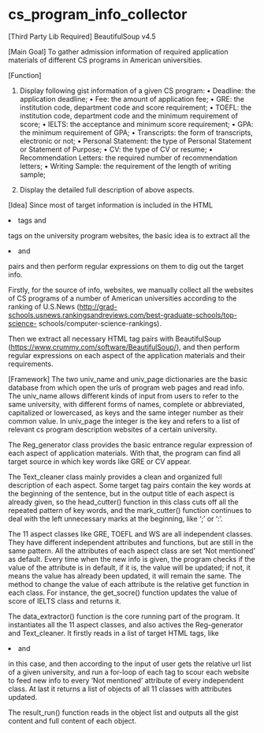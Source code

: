 # cs_program_info_collector

[Third Party Lib Required]
BeautifulSoup v4.5

[Main Goal]
To gather admission information of required application materials of different CS programs in American universities.

[Function]
1. Display following gist information of a given CS program:
• Deadline: the application deadline;
• Fee: the amount of application fee;
• GRE: the institution code, department code and score requirement;
• TOEFL: the institution code, department code and the minimum requirement of score; • IELTS: the acceptance and minimum score requirement;
• GPA: the minimum requirement of GPA;
• Transcripts: the form of transcripts, electronic or not;
• Personal Statement: the type of Personal Statement or Statement of Purpose; • CV: the type of CV or resume;
• Recommendation Letters: the required number of recommendation letters;
• Writing Sample: the requirement of the length of writing sample;

2. Display the detailed full description of above aspects.

[Idea]
Since most of target information is included in the HTML <li> tags and <p> tags on the university program websites, the basic idea is to extract all the <li> and <p> pairs and then perform regular expressions on them to dig out the target info.

Firstly, for the source of info, websites, we manually collect all the websites of CS programs of a number of American universities according to the ranking of U.S.News (http://grad-schools.usnews.rankingsandreviews.com/best-graduate-schools/top-science- schools/computer-science-rankings).

Then we extract all necessary HTML tag pairs with BeautifulSoup (https://www.crummy.com/software/BeautifulSoup/), and then perform regular expressions on each aspect of the application materials and their requirements.

[Framework]
The two univ_name and univ_page dictionaries are the basic database from which open the urls of program web pages and read info. The univ_name allows different kinds of input from users to refer to the same university, with different forms of names, complete or abbreviated, capitalized or lowercased, as keys and the same integer number as their common value. In univ_page the integer is the key and refers to a list of relevant cs program description websites of a certain university.

The Reg_generator class provides the basic entrance regular expression of each aspect of application materials. With that, the program can find all target source in which key words like GRE or CV appear.

The Text_cleaner class mainly provides a clean and organized full description of each aspect. Some target tag pairs contain the key words at the beginning of the sentence, but in the output title of each aspect is already given, so the head_cutter() function in this class cuts off all the repeated pattern of key words, and the mark_cutter() function continues to deal with the left unnecessary marks at the beginning, like ‘;’ or ‘:’.

The 11 aspect classes like GRE, TOEFL and WS are all independent classes. They have different independent attributes and functions, but are still in the same pattern. All the attributes of each aspect class are set ‘Not mentioned’ as default. Every time when the new info is given, the program checks if the value of the attribute is in default, if it is, the value will be updated; if not, it means the value has already been updated, it will remain the same. The method to change the value of each attribute is the relative get function in each class. For instance, the get_socre() function updates the value of score of IELTS class and returns it.

The data_extractor() function is the core running part of the program. It instantiates all the 11 aspect classes, and also actives the Reg-generator and Text_cleaner. It firstly reads in a list of target HTML tags, like <li> and <p> in this case, and then according to the input of user gets the relative url list of a given university, and run a for-loop of each tag to scour each website to feed new info to every ‘Not mentioned’ attribute of every independent class. At last it returns a list of objects of all 11 classes with attributes updated.

The result_run() function reads in the object list and outputs all the gist content and full content of each object.
